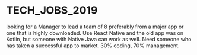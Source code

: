 # TECH_JOBS_2019
looking for a Manager to lead a team of 8 preferably from a major app or one that is highly downloaded.  Use React Native and the old app was on Kotlin, but someone with Native Java can work as well.  Need someone who has taken a successful app to market.  30% coding, 70% management.  
